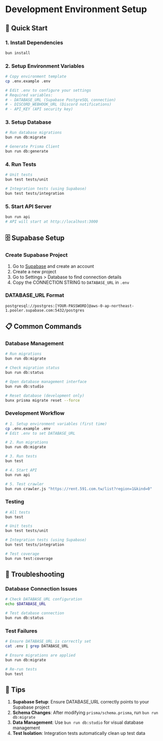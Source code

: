 # Development Environment Setup

## 🚀 Quick Start

### 1. Install Dependencies
```bash
bun install
```

### 2. Setup Environment Variables
```bash
# Copy environment template
cp .env.example .env

# Edit .env to configure your settings
# Required variables:
# - DATABASE_URL (Supabase PostgreSQL connection)
# - DISCORD_WEBHOOK_URL (Discord notifications)
# - API_KEY (API security key)
```

### 3. Setup Database
```bash
# Run database migrations
bun run db:migrate

# Generate Prisma Client
bun run db:generate
```

### 4. Run Tests
```bash
# Unit tests
bun test tests/unit

# Integration tests (using Supabase)
bun test tests/integration
```

### 5. Start API Server
```bash
bun run api
# API will start at http://localhost:3000
```

## 🗄️ Supabase Setup

### Create Supabase Project
1. Go to [Supabase](https://supabase.com) and create an account
2. Create a new project
3. Go to Settings > Database to find connection details
4. Copy the CONNECTION STRING to `DATABASE_URL` in `.env`

### DATABASE_URL Format
```
postgresql://postgres:[YOUR-PASSWORD]@aws-0-ap-northeast-1.pooler.supabase.com:5432/postgres
```

## 📋 Common Commands

### Database Management
```bash
# Run migrations
bun run db:migrate

# Check migration status
bun run db:status

# Open database management interface
bun run db:studio

# Reset database (development only)
bunx prisma migrate reset --force
```

### Development Workflow
```bash
# 1. Setup environment variables (first time)
cp .env.example .env
# Edit .env to set DATABASE_URL

# 2. Run migrations
bun run db:migrate

# 3. Run tests
bun test

# 4. Start API
bun run api

# 5. Test crawler
bun run crawler.js "https://rent.591.com.tw/list?region=1&kind=0"
```

### Testing
```bash
# All tests
bun test

# Unit tests
bun test tests/unit

# Integration tests (using Supabase)
bun test tests/integration

# Test coverage
bun run test:coverage
```

## 🔧 Troubleshooting

### Database Connection Issues
```bash
# Check DATABASE_URL configuration
echo $DATABASE_URL

# Test database connection
bun run db:status
```

### Test Failures
```bash
# Ensure DATABASE_URL is correctly set
cat .env | grep DATABASE_URL

# Ensure migrations are applied
bun run db:migrate

# Re-run tests
bun test
```

## 🌟 Tips

1. **Supabase Setup**: Ensure DATABASE_URL correctly points to your Supabase project
2. **Schema Changes**: After modifying `prisma/schema.prisma`, run `bun run db:migrate`
3. **Data Management**: Use `bun run db:studio` for visual database management
4. **Test Isolation**: Integration tests automatically clean up test data